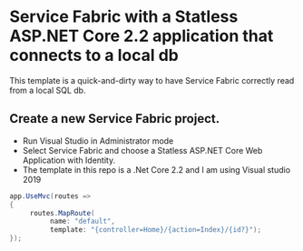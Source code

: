 # Service Fabric with a Statless ASP.NET Core 2.2 application that connects to a local db

This template is a quick-and-dirty way to have Service Fabric correctly read from a local SQL db.

Create a new Service Fabric project.
-------------------------------------

* Run Visual Studio in Administrator mode
* Select Service Fabric and choose a Statless ASP.NET Core Web Application with Identity.
* The template in this repo is a .Net Core 2.2 and I am using Visual studio 2019

```c#
app.UseMvc(routes =>
{
     routes.MapRoute(
          name: "default",
          template: "{controller=Home}/{action=Index}/{id?}");
});
```
